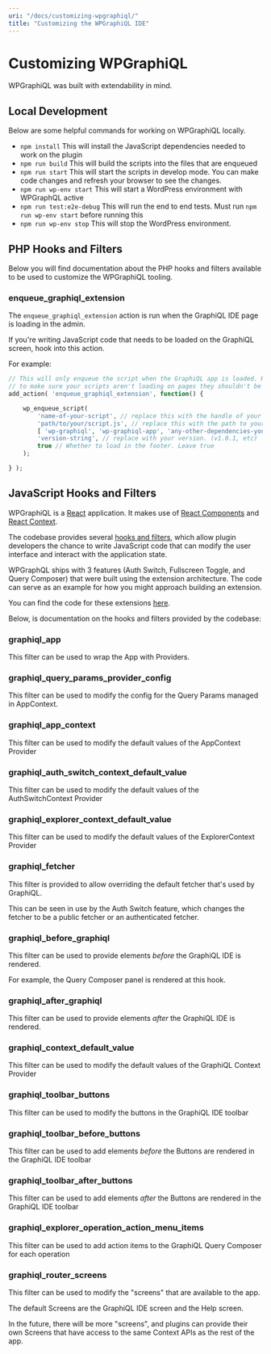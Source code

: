 ```yaml
---
uri: "/docs/customizing-wpgraphiql/"
title: "Customizing the WPGraphiQL IDE"
---
```


# Customizing WPGraphiQL

WPGraphiQL was built with extendability in mind. 

## Local Development

Below are some helpful commands for working on WPGraphiQL locally.

- `npm install` This will install the JavaScript dependencies needed to work on the plugin
- `npm run build` This will build the scripts into the files that are enqueued
- `npm run start` This will start the scripts in develop mode. You can make code changes and refresh your browser to see the changes.
- `npm run wp-env start` This will start a WordPress environment with WPGraphQL active
- `npm run test:e2e-debug` This will run the end to end tests. Must run `npm run wp-env start` before running this
- `npm run wp-env stop` This will stop the WordPress environment. 

## PHP Hooks and Filters

Below you will find documentation about the PHP hooks and filters available to be used to customize
the WPGraphiQL tooling. 

### enqueue_graphiql_extension

The `enqueue_graphiql_extension` action is run when the GraphiQL IDE page is loading in the admin. 

If you're writing JavaScript code that needs to be loaded on the GraphiQL screen, hook into this action. 

For example: 

```php
// This will only enqueue the script when the GraphiQL app is loaded. Hook into this action
// to make sure your scripts aren't loading on pages they shouldn't be loading for.
add_action( 'enqueue_graphiql_extension', function() {

    wp_enqueue_script(
        'name-of-your-script', // replace this with the handle of your script
        'path/to/your/script.js', // replace this with the path to your script
        [ 'wp-graphiql', 'wp-graphiql-app', 'any-other-dependencies-you-need' ], // include at least the first 2 to ensure wp-graphiql is loaded before your script
        'version-string', // replace with your version. (v1.0.1, etc)
        true // Whether to load in the footer. Leave true
	);

} );
```

## JavaScript Hooks and Filters

WPGraphiQL is a [React](https://reactjs.org/) application. It makes use of [React Components](https://reactjs.org/docs/components-and-props.html) 
and [React Context](https://reactjs.org/docs/context.html).

The codebase provides several [hooks and filters](https://www.ibenic.com/use-wordpress-hooks-package-javascript-apps/), 
which allow plugin developers the chance to write JavaScript code that can modify the user interface 
and interact with the application state.

WPGraphQL ships with 3 features (Auth Switch, Fullscreen Toggle, and Query Composer) that were built 
using the extension architecture. The code can serve as an example for how you might approach building
an extension. 

You can find the code for these extensions [here](https://github.com/wp-graphql/wp-graphql/tree/develop/packages/).

Below, is documentation on the hooks and filters provided by the codebase:

### graphiql_app

This filter can be used to wrap the App with Providers. 

### graphiql_query_params_provider_config

This filter can be used to modify the config for the Query Params managed in AppContext.

### graphiql_app_context

This filter can be used to modify the default values of the AppContext Provider

### graphiql_auth_switch_context_default_value

This filter can be used to modify the default values of the AuthSwitchContext Provider

### graphiql_explorer_context_default_value

This filter can be used to modify the default values of the ExplorerContext Provider

### graphiql_fetcher

This filter is provided to allow overriding the default fetcher that's used by GraphiQL.

This can be seen in use by the Auth Switch feature, which changes the fetcher to be a public fetcher
or an authenticated fetcher.

### graphiql_before_graphiql

This filter can be used to provide elements _before_ the GraphiQL IDE is rendered. 

For example, the Query Composer panel is rendered at this hook. 

### graphiql_after_graphiql 

This filter can be used to provide elements _after_ the GraphiQL IDE is rendered. 

### graphiql_context_default_value

This filter can be used to modify the default values of the GraphiQL Context Provider

### graphiql_toolbar_buttons

This filter can be used to modify the buttons in the GraphiQL IDE toolbar

### graphiql_toolbar_before_buttons

This filter can be used to add elements _before_ the Buttons are rendered in the GraphiQL IDE toolbar

### graphiql_toolbar_after_buttons

This filter can be used to add elements _after_ the Buttons are rendered in the GraphiQL IDE toolbar

### graphiql_explorer_operation_action_menu_items

This filter can be used to add action items to the GraphiQL Query Composer for each operation

### graphiql_router_screens

This filter can be used to modify the "screens" that are available to the app. 

The default Screens are the GraphiQL IDE screen and the Help screen.

In the future, there will be more "screens", and plugins can provide their own Screens that
have access to the same Context APIs as the rest of the app.
